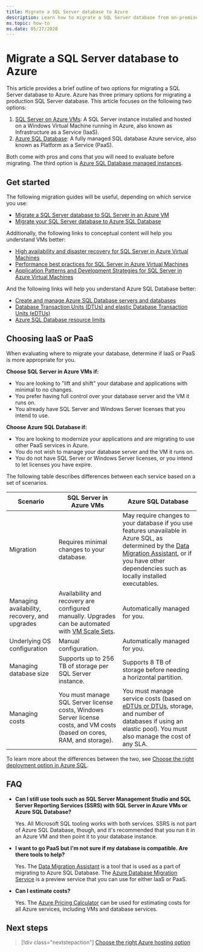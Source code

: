 ```yaml
---
title: Migrate a SQL Server database to Azure
description: Learn how to migrate a SQL Server database from on-premises SQL Server to Azure.
ms.topic: how-to
ms.date: 05/27/2020
---
```


# Migrate a SQL Server database to Azure

This article provides a brief outline of two options for migrating a SQL Server database to Azure. Azure has three primary options for migrating a production SQL Server database. This article focuses on the following two options:

1. [SQL Server on Azure VMs](https://docs.microsoft.com/azure/virtual-machines/windows/sql/virtual-machines-windows-sql-server-iaas-overview): A SQL Server instance installed and hosted on a Windows Virtual Machine running in Azure, also known as Infrastructure as a Service (IaaS).
2. [Azure SQL Database](https://docs.microsoft.com/azure/sql-database/sql-database-technical-overview): A fully managed SQL database Azure service, also known as Platform as a Service (PaaS).

Both come with pros and cons that you will need to evaluate before migrating. The third option is [Azure SQL Database managed instances](https://docs.microsoft.com/azure/sql-database/sql-database-managed-instance).

## Get started

The following migration guides will be useful, depending on which service you use:

* [Migrate a SQL Server database to SQL Server in an Azure VM](https://docs.microsoft.com/azure/virtual-machines/windows/sql/virtual-machines-windows-migrate-sql)
* [Migrate your SQL Server database to Azure SQL Database](https://docs.microsoft.com/azure/sql-database/sql-database-migrate-your-sql-server-database)

Additionally, the following links to conceptual content will help you understand VMs better:

* [High availability and disaster recovery for SQL Server in Azure Virtual Machines](https://docs.microsoft.com/azure/virtual-machines/windows/sql/virtual-machines-windows-sql-high-availability-dr)
* [Performance best practices for SQL Server in Azure Virtual Machines](https://docs.microsoft.com/azure/virtual-machines/windows/sql/virtual-machines-windows-sql-performance)
* [Application Patterns and Development Strategies for SQL Server in Azure Virtual Machines](https://docs.microsoft.com/azure/virtual-machines/windows/sql/virtual-machines-windows-sql-server-app-patterns-dev-strategies)

And the following links will help you understand Azure SQL Database better:

* [Create and manage Azure SQL Database servers and databases](https://docs.microsoft.com/azure/sql-database/sql-database-servers-databases)
* [Database Transaction Units (DTUs) and elastic Database Transaction Units (eDTUs)](https://docs.microsoft.com/azure/sql-database/sql-database-what-is-a-dtu)
* [Azure SQL Database resource limits](https://docs.microsoft.com/azure/sql-database/sql-database-resource-limits)

## Choosing IaaS or PaaS

When evaluating where to migrate your database, determine if IaaS or PaaS is more appropriate for you.

**Choose SQL Server in Azure VMs if:**

* You are looking to "lift and shift" your database and applications with minimal to no changes.
* You prefer having full control over your database server and the VM it runs on.
* You already have SQL Server and Windows Server licenses that you intend to use.

**Choose Azure SQL Database if:**

* You are looking to modernize your applications and are migrating to use other PaaS services in Azure.
* You do not wish to manage your database server and the VM it runs on.
* You do not have SQL Server or Windows Server licenses, or you intend to let licenses you have expire.

The following table describes differences between each service based on a set of scenarios.

| Scenario | SQL Server in Azure VMs | Azure SQL Database |
|----------|-------------------------|--------------------|
| Migration | Requires minimal changes to your database. | May require changes to your database if you use features unavailable in Azure SQL, as determined by the [Data Migration Assistant](https://www.microsoft.com/download/details.aspx?id=53595), or if you have other dependencies such as locally installed executables.|
| Managing availability, recovery, and upgrades | Availability and recovery are configured manually. Upgrades can be automated with [VM Scale Sets](https://docs.microsoft.com/azure/virtual-machine-scale-sets/virtual-machine-scale-sets-automatic-upgrade). | Automatically managed for you. |
| Underlying OS configuration | Manual configuration. | Automatically managed for you. |
| Managing database size | Supports up to 256 TB of storage per SQL Server instance. | Supports 8 TB of storage before needing a horizontal partition. |
| Managing costs | You must manage SQL Server license costs, Windows Server license costs, and VM costs (based on cores, RAM, and storage). | You must manage service costs (based on [eDTUs or DTUs](https://docs.microsoft.com/azure/sql-database/sql-database-what-is-a-dtu), storage, and number of databases if using an elastic pool). You must also manage the cost of any SLA. |

To learn more about the differences between the two, see [Choose the right deployment option in Azure SQL](https://docs.microsoft.com/azure/sql-database/sql-database-paas-vs-sql-server-iaas).

## FAQ

* **Can I still use tools such as SQL Server Management Studio and SQL Server Reporting Services (SSRS) with SQL Server in Azure VMs or Azure SQL Database?**

    Yes. All Microsoft SQL tooling works with both services. SSRS is not part of Azure SQL Database, though, and it's recommended that you run it in an Azure VM and then point it to your database instance.

* **I want to go PaaS but I'm not sure if my database is compatible. Are there tools to help?**

    Yes. The [Data Migration Assistant](https://www.microsoft.com/download/details.aspx?id=53595) is a tool that is used as a part of migrating to Azure SQL Database. The [Azure Database Migration Service](https://azure.microsoft.com/campaigns/database-migration/) is a preview service that you can use for either IaaS or PaaS.

* **Can I estimate costs?**

    Yes. The [Azure Pricing Calculator](https://azure.microsoft.com/pricing/calculator/) can be used for estimating costs for all Azure services, including VMs and database services.

## Next steps

> [!div class="nextstepaction"]
> [Choose the right Azure hosting option](choose.md)
